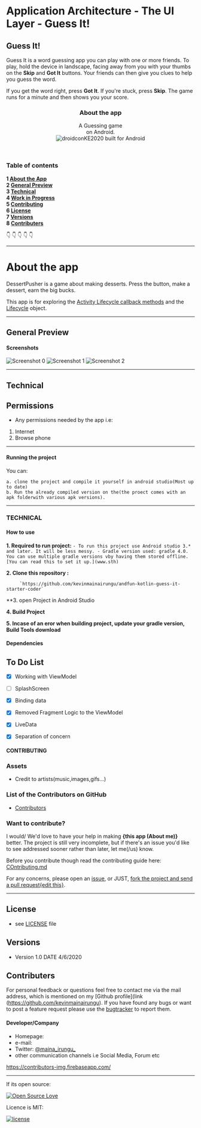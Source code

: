 # Application Architecture - The UI Layer - Guess It!

## Guess It!

Guess It is a word guessing app you can play with one or more friends. To play, hold the device in landscape, facing away from you with your thumbs on the **Skip** and **Got It** buttons. Your friends can then give you clues to help you guess the word. 

If you get the word right, press **Got It**. If you're stuck, press **Skip**. The game runs for a minute and then shows you your score.


<p align="center">
  <a href="https://github.com/kevinmainairungu/andfun-kotlin-android-trivia#about-the-app">
  </a>
  <h3 align="center">About the app</h3>

  <p align="center">
    A Guessing game<br>
   on Android.
    <br>
     <img src="https://forthebadge.com/images/badges/built-for-android.svg" alt="droidconKE2020 built for Android">
    <br>
    </p>
</p>

<br>

### Table of contents

**1 [About the App](#about-the-app)**<br>
**2 [General Preview](##general-preview)**<br>
**3 [Technical](#technical)**<br>
**4 [Work in Progress](#work-in-progress)**<br>
**5 [Contributing](#contributing)**<br>
**6 [License](#license)**<br>
**7 [Versions](#versions)**<br>
**8 [Contributers](#contributers)**<br>

:point_down: :point_down: :point_down: :point_down: :point_down:


<hr>

# About the app

DessertPusher is a game about making desserts. Press the button, make a dessert, earn the big bucks.

This app is for exploring the [Activity Lifecycle callback methods](https://developer.android.com/guide/components/activities/activity-lifecycle) and the [Lifecycle](https://developer.android.com/reference/android/arch/lifecycle/Lifecycle) object.
<hr>

## General Preview

#### Screenshots

![Screenshot 0](screenshots/screen0.png) ![Screenshot 1](screenshots/screen1.png) ![Screenshot 2](screenshots/screen2.png)

<hr>

## Technical

## Permissions

* Any permissions needed by the app i.e:

1. Internet
2. Browse phone

<hr>

#### Running the project
You can:

    a. clone the project and compile it yourself in android studio(Most up to date)
    b. Run the already compiled version on the(the proect comes with an apk folderwith various apk versions).

<hr>

### TECHNICAL

#### How to use

**1. Required to run project:**
       ` - To run this project use Android studio 3.* and later. It will be less messy.
         - Gradle version used: gradle 4.0. You can use multiple gradle versions vby having them stored offline. [You can read this to set it up.](www.sth)
        `

**2. Clone this repository :**
 
         `https://github.com/kevinmainairungu/andfun-kotlin-guess-it-starter-coder`
         
**3. open Project in Android Studio

**4. Build Project**

**5. Incase of an eror when building project, update your gradle version, Build Tools download**


#### Dependencies

## To Do List


- [x] Working with ViewModel
- [ ] SplashScreen
- [x] Binding data
- [x] Removed Fragment Logic to the ViewModel
- [x] LiveData
-[x] Separation of concern


#### CONTRIBUTING
### Assets
* Credit to artists(music,images,gifs...)

### List of the Contributors on GitHub
* [Contributors](https://github.com/kevinmainairungu/andfun-kotlin-guess-it-starter-code#about-the-app/graphs/contributors)

### Want to contribute?
I would/ We'd love to have your help in making  **{this app (About me)}** better. The project is still very incomplete, but if there's an issue you'd like to see addressed sooner rather than later, let me(/us) know. 

Before you contribute though read the contributing guide here: [COntributing.md](https://github.com/kevinmainairungu/andfun-kotlin-guess-it-starter-code#about-the-app/contributing.md)

For any concerns, please open an [issue](https://github.com/kevinmainairungu/andfun-kotlin-guess-it-starter-code#about-the-app/issues), or JUST, [fork the project and send a pull request{edit this}](https://github.com/kevinmainairungu/andfun-kotlin-guess-it-starter-code#about-the-app/pulls). 

<hr>

## License 
* see [LICENSE](https://github.com/kevinmainairungu/andfun-kotlin-guess-it-starter-code#about-the-app/blob/master/LICENSE) file


## Versions 
* Version 1.0  DATE 4/6/2020



## Contributers
For personal feedback or questions feel free to contact me via the mail address, which is mentioned on my [Github profile](link (https://github.com/kevinmainairungu). If you have found any bugs or want to post a feature request please use the [bugtracker](https://github.com/kevinmainairungu/andfun-kotlin-guess-it-starter-code/issues) to report them.


#### Developer/Company
* Homepage:  
* e-mail: 
* Twitter: [@maina_irungu_](https://twitter.com/maina_irungu_ "maina_irungu_")
* other communication channels i.e Social Media, Forum etc


https://contributors-img.firebaseapp.com/

<hr>

If its open source:

[![Open Source Love](https://badges.frapsoft.com/os/v2/open-source-200x33.png?v=103)](https://github.com/ellerbrock/open-source-badge/)  

Licence is MIT:

[![license](https://img.shields.io/github/license/mashape/apistatus.svg?style=for-the-badge)]()
